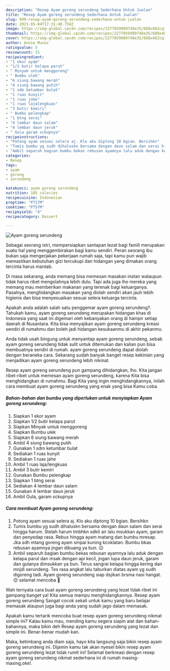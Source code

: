 ```yaml
---
description: "Resep Ayam goreng serundeng Sederhana Untuk Jualan"
title: "Resep Ayam goreng serundeng Sederhana Untuk Jualan"
slug: 999-resep-ayam-goreng-serundeng-sederhana-untuk-jualan
date: 2021-05-04T17:31:40.758Z
image: https://img-global.cpcdn.com/recipes/2277059989748e35/680x482cq70/ayam-goreng-serundeng-foto-resep-utama.jpg
thumbnail: https://img-global.cpcdn.com/recipes/2277059989748e35/680x482cq70/ayam-goreng-serundeng-foto-resep-utama.jpg
cover: https://img-global.cpcdn.com/recipes/2277059989748e35/680x482cq70/ayam-goreng-serundeng-foto-resep-utama.jpg
author: Annie Munoz
ratingvalue: 5
reviewcount: 15
recipeingredient:
- "1 ekor ayam"
- "1/2 butir kelapa parut"
- " Minyak untuk menggoreng"
- " Bumbu ulek"
- "6 siung bawang merah"
- "4 siung bawang putih"
- "1 sdm ketumbar bulat"
- "1 ruas kunyit"
- "1 ruas jahe"
- "1 ruas lajalengkuas"
- "3 butir kemiri"
- " Bumbu pelengkap"
- "1 btng serai"
- "4 lembar daun salam"
- "4 lembar daun jeruk"
- " Gula garam sckupnya"
recipeinstructions:
- "Potong ayam sesuai selera aj. Klo aku diptong 10 bgian. Bersihkn"
- "Tumis bumbu yg sudh dihaluskn bersama dengan daun salam dan serai hingga harum. Stelah harum tmbhkn sdkit air lalu msukkan ayam, garam dan penyedap rasa. Rebus hingga ayam matang dan bumbu mresap. Jka sdh mtang goreng ayam smpai kuning kcoklatan. Bumbu bkas rebusan ayamnya jngan dibuang ya bun. 😉"
- "Ambil separuh bagian bumbu bekas rebusan ayamnya lalu aduk dengan kelapa parut dan msak dengan api kecil, jngan lupa daun jeruk, garam dan gulanya dimsukkan ya bun. Terus sangrai kelapa hingga kering dan mnjdi serundeng. Tes rasa angkat lalu taburkan diatas ayam yg sudh digoreng tadi. Ayam goreng serundeng siap dsjikan brsma nasi hangat.😊 selamat mencoba 💪"
categories:
- Resep
tags:
- ayam
- goreng
- serundeng

katakunci: ayam goreng serundeng 
nutrition: 185 calories
recipecuisine: Indonesian
preptime: "PT17M"
cooktime: "PT57M"
recipeyield: "4"
recipecategory: Dessert

---
```



![Ayam goreng serundeng](https://img-global.cpcdn.com/recipes/2277059989748e35/680x482cq70/ayam-goreng-serundeng-foto-resep-utama.jpg)

Sebagai seorang istri, mempersiapkan santapan lezat bagi famili merupakan suatu hal yang menggembirakan bagi kamu sendiri. Peran seorang ibu bukan saja mengerjakan pekerjaan rumah saja, tapi kamu pun wajib memastikan kebutuhan gizi tercukupi dan hidangan yang dimakan orang tercinta harus mantab.

Di masa  sekarang, anda memang bisa memesan masakan instan walaupun tidak harus ribet mengolahnya lebih dulu. Tapi ada juga lho mereka yang memang mau memberikan makanan yang terenak bagi keluarganya. Pasalnya, menghidangkan masakan yang diolah sendiri akan jauh lebih higienis dan bisa menyesuaikan sesuai selera keluarga tercinta. 



Apakah anda adalah salah satu penggemar ayam goreng serundeng?. Tahukah kamu, ayam goreng serundeng merupakan hidangan khas di Indonesia yang saat ini digemari oleh kebanyakan orang di hampir setiap daerah di Nusantara. Kita bisa menyajikan ayam goreng serundeng kreasi sendiri di rumahmu dan boleh jadi hidangan kesukaanmu di akhir pekanmu.

Anda tidak usah bingung untuk menyantap ayam goreng serundeng, sebab ayam goreng serundeng tidak sulit untuk ditemukan dan kalian pun bisa membuatnya sendiri di rumah. ayam goreng serundeng dapat diolah dengan beraneka cara. Sekarang sudah banyak banget resep kekinian yang menjadikan ayam goreng serundeng lebih nikmat.

Resep ayam goreng serundeng pun gampang dihidangkan, lho. Kita jangan ribet-ribet untuk memesan ayam goreng serundeng, karena Kita bisa menghidangkan di rumahmu. Bagi Kita yang ingin menghidangkannya, inilah cara membuat ayam goreng serundeng yang enak yang bisa Kamu coba.

<!--inarticleads1-->

##### Bahan-bahan dan bumbu yang diperlukan untuk menyiapkan Ayam goreng serundeng:

1. Siapkan 1 ekor ayam
1. Siapkan 1/2 butir kelapa parut
1. Siapkan  Minyak untuk menggoreng
1. Siapkan  Bumbu ulek
1. Siapkan 6 siung bawang merah
1. Ambil 4 siung bawang putih
1. Gunakan 1 sdm ketumbar bulat
1. Sediakan 1 ruas kunyit
1. Sediakan 1 ruas jahe
1. Ambil 1 ruas laja/lengkuas
1. Ambil 3 butir kemiri
1. Gunakan  Bumbu pelengkap
1. Siapkan 1 btng serai
1. Sediakan 4 lembar daun salam
1. Gunakan 4 lembar daun jeruk
1. Ambil  Gula, garam sckupnya




<!--inarticleads2-->

##### Cara membuat Ayam goreng serundeng:

1. Potong ayam sesuai selera aj. Klo aku diptong 10 bgian. Bersihkn
1. Tumis bumbu yg sudh dihaluskn bersama dengan daun salam dan serai hingga harum. Stelah harum tmbhkn sdkit air lalu msukkan ayam, garam dan penyedap rasa. Rebus hingga ayam matang dan bumbu mresap. Jka sdh mtang goreng ayam smpai kuning kcoklatan. Bumbu bkas rebusan ayamnya jngan dibuang ya bun. 😉
1. Ambil separuh bagian bumbu bekas rebusan ayamnya lalu aduk dengan kelapa parut dan msak dengan api kecil, jngan lupa daun jeruk, garam dan gulanya dimsukkan ya bun. Terus sangrai kelapa hingga kering dan mnjdi serundeng. Tes rasa angkat lalu taburkan diatas ayam yg sudh digoreng tadi. Ayam goreng serundeng siap dsjikan brsma nasi hangat.😊 selamat mencoba 💪




Wah ternyata cara buat ayam goreng serundeng yang lezat tidak ribet ini gampang banget ya! Kita semua mampu menghidangkannya. Resep ayam goreng serundeng Sangat cocok sekali untuk kamu yang baru belajar memasak ataupun juga bagi anda yang sudah jago dalam memasak.

Apakah kamu tertarik mencoba buat resep ayam goreng serundeng nikmat simple ini? Kalau kamu mau, mending kamu segera siapin alat dan bahan-bahannya, maka bikin deh Resep ayam goreng serundeng yang lezat dan simple ini. Benar-benar mudah kan. 

Maka, ketimbang anda diam saja, hayo kita langsung saja bikin resep ayam goreng serundeng ini. Dijamin kamu tak akan nyesel bikin resep ayam goreng serundeng lezat tidak rumit ini! Selamat berkreasi dengan resep ayam goreng serundeng nikmat sederhana ini di rumah masing-masing,oke!.

